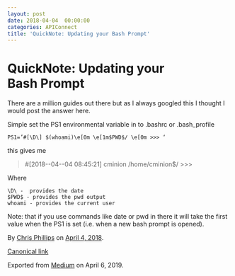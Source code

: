 ```yaml
---
layout: post
date: 2018-04-04  00:00:00
categories: APIConnect
title: 'QuickNote: Updating your Bash Prompt'
---
```

# QuickNote: Updating your Bash Prompt 

There are a million guides out there but as I always googled this I
thought I would post the answer here.

Simple set the PS1 environmental variable in to .bashrc
or .bash\_profile

```
PS1=’#[\D\] $(whoami)\e[0m \e[1m$PWD$/ \e[0m >>> ‘
```

this gives me

> \#\[2018--04--04 08:45:21\] cminion /home/cminion\$/ \>\>\>

Where

```
\D\ -  provides the date
$PWD$ - provides the pwd output
whoami - provides the current user
```

Note: that if you use commands like date or pwd in there it will take
the first value when the PS1 is set (i.e. when a new bash prompt is
opened).





By [Chris Phillips](https://medium.com/@cminion) on
[April 4, 2018](https://medium.com/p/74f93e3ec04).

[Canonical
link](https://medium.com/@cminion/quicknote-updating-your-bash-prompt-74f93e3ec04)

Exported from [Medium](https://medium.com) on April 6, 2019.
